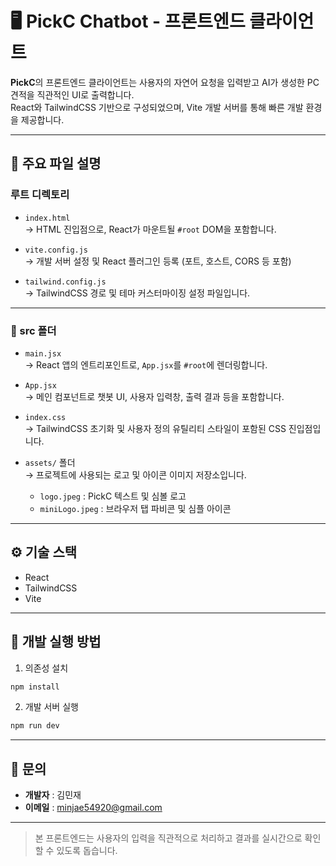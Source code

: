 # 🖥️ PickC Chatbot - 프론트엔드 클라이언트

**PickC**의 프론트엔드 클라이언트는 사용자의 자연어 요청을 입력받고 AI가 생성한 PC 견적을 직관적인 UI로 출력합니다.  
React와 TailwindCSS 기반으로 구성되었으며, Vite 개발 서버를 통해 빠른 개발 환경을 제공합니다.

---

## 📁 주요 파일 설명

### 루트 디렉토리
- `index.html`  
  → HTML 진입점으로, React가 마운트될 `#root` DOM을 포함합니다.

- `vite.config.js`  
  → 개발 서버 설정 및 React 플러그인 등록 (포트, 호스트, CORS 등 포함)

- `tailwind.config.js`  
  → TailwindCSS 경로 및 테마 커스터마이징 설정 파일입니다.

---

### 📂 src 폴더
- `main.jsx`  
  → React 앱의 엔트리포인트로, `App.jsx`를 `#root`에 렌더링합니다.

- `App.jsx`  
  → 메인 컴포넌트로 챗봇 UI, 사용자 입력창, 출력 결과 등을 포함합니다.

- `index.css`  
  → TailwindCSS 초기화 및 사용자 정의 유틸리티 스타일이 포함된 CSS 진입점입니다.

- `assets/` 폴더  
  → 프로젝트에 사용되는 로고 및 아이콘 이미지 저장소입니다.
    - `logo.jpeg` : PickC 텍스트 및 심볼 로고
    - `miniLogo.jpeg` : 브라우저 탭 파비콘 및 심플 아이콘

---

## ⚙️ 기술 스택

- React
- TailwindCSS
- Vite

---

## 🚀 개발 실행 방법

1. 의존성 설치
```bash
npm install
```

2. 개발 서버 실행
```bash
npm run dev
```

---

## 📧 문의

- **개발자** : 김민재  
- **이메일** : [minjae54920@gmail.com](mailto:minjae54920@gmail.com)

---

> 본 프론트엔드는 사용자의 입력을 직관적으로 처리하고 결과를 실시간으로 확인할 수 있도록 돕습니다.
